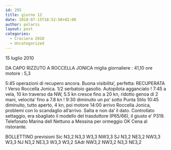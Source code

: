 ```yaml
---
id: 295
title: giorno 12
date: 2010-07-15T18:52:58+02:00
author: polaris
layout: post
categories:
  - Crociera 2010
  - Uncategorized
---
```

15 luglio 2010

DA CAPO RIZZUTO A ROCCELLA JONICA
miglia giornaliere : 41,10
ore motore : 5,3

5:45 operazioni di recupero ancora. Buona visibilita’, perfetta: RECUPERATA !
Verso Roccella Jonica.
1/2 serbatoio gasolio. Autopilota agganciato !
7:45 a vela, 10 kn traverso da NW, 5.5 kn
cresce fino a 20 kn, ridotto genoa di 2 mani, velocita’ fino a 7.8 kn !
9:30 diminuito un po’ sotto Punta Stilo
10:45 diminuito, tutto aperto, 4 kn, poi motore
14:00 arrivo Roccella Jonica, problemi con lo scandaglio all’arrivo. Salta e non da’ il dato. Controllato settaggio, era sbagliato il modello del trasduttore (P65/66), il giusto e’ P319.
Telefonato Marina dell Nettuno a Messina per ormeggio OK
Cena al ristorante.

BOLLETTINO
previsioni
Sic N3,2 N3,3 W3,3 NW3,3
SJ N3,2 NE3,2 NW3,3 W3,3
NJ N3,2 NE3,3 W3,3 W3,2
SAdr NW3,2 NW3,2 N3,3 NE3,2
